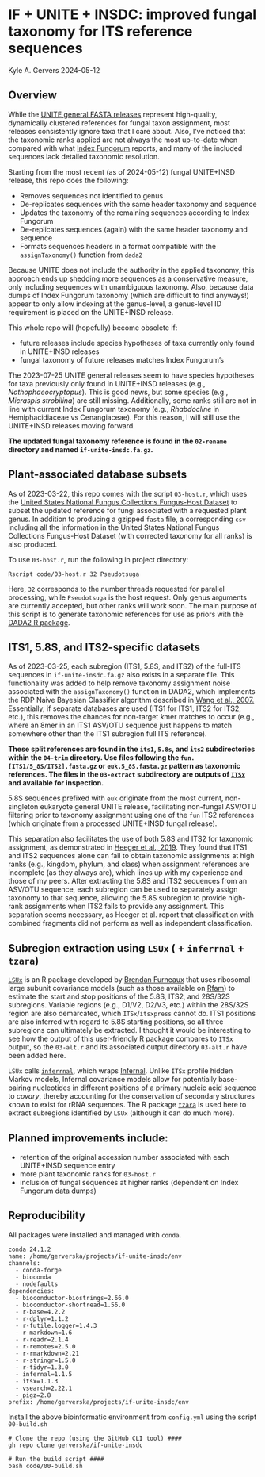 IF + UNITE + INSDC: improved fungal taxonomy for ITS reference sequences
================
Kyle A. Gervers
2024-05-12

## Overview

While the [UNITE general FASTA
releases](https://unite.ut.ee/repository.php) represent high-quality,
dynamically clustered references for fungal taxon assignment, most
releases consistently ignore taxa that I care about. Also, I’ve noticed
that the taxonomic ranks applied are not always the most up-to-date when
compared with what [Index Fungorum](http://www.indexfungorum.org/)
reports, and many of the included sequences lack detailed taxonomic
resolution.

Starting from the most recent (as of 2024-05-12) fungal UNITE+INSD
release, this repo does the following:

- Removes sequences not identified to genus
- De-replicates sequences with the same header taxonomy and sequence
- Updates the taxonomy of the remaining sequences according to Index
  Fungorum
- De-replicates sequences (again) with the same header taxonomy and
  sequence
- Formats sequences headers in a format compatible with the
  `assignTaxonomy()` function from `dada2`

Because UNITE does not include the authority in the applied taxonomy,
this approach ends up shedding more sequences as a conservative measure,
only including sequences with unambiguous taxonomy. Also, because data
dumps of Index Fungorum taxonomy (which are difficult to find anyways!)
appear to only allow indexing at the genus-level, a genus-level ID
requirement is placed on the UNITE+INSD release.

This whole repo will (hopefully) become obsolete if:

- future releases include species hypotheses of taxa currently only
  found in UNITE+INSD releases
- fungal taxonomy of future releases matches Index Fungorum’s

The 2023-07-25 UNITE general releases seem to have species hypotheses
for taxa previously only found in UNITE+INSD releases (e.g.,
*Nothophaeocryptopus*). This is good news, but some species (e.g.,
*Micraspis strobilina*) are still missing. Additionally, some ranks
still are not in line with current Index Fungorum taxonomy (e.g.,
*Rhabdocline* in Hemiphacidiaceae vs Cenangiaceae). For this reason, I
will still use the UNITE+INSD releases moving forward.

**The updated fungal taxonomy reference is found in the `02-rename`
directory and named `if-unite-insdc.fa.gz`.**

## Plant-associated database subsets

As of 2023-03-22, this repo comes with the script `03-host.r`, which
uses the [United States National Fungus Collections Fungus-Host
Dataset](https://doi.org/10.15482/USDA.ADC/1524414) to subset the
updated reference for fungi associated with a requested plant genus. In
addition to producing a gzipped `fasta` file, a corresponding `csv`
including all the information in the United States National Fungus
Collections Fungus-Host Dataset (with corrected taxonomy for all ranks)
is also produced.

To use `03-host.r`, run the following in project directory:

    Rscript code/03-host.r 32 Pseudotsuga

Here, `32` corresponds to the number threads requested for parallel
processing, while `Pseudotsuga` is the host request. Only genus
arguments are currently accepted, but other ranks will work soon. The
main purpose of this script is to generate taxonomic references for use
as priors with the [DADA2 R package](http://benjjneb.github.io/dada2/).

## ITS1, 5.8S, and ITS2-specific datasets

As of 2023-03-25, each subregion (ITS1, 5.8S, and ITS2) of the full-ITS
sequences in `if-unite-insdc.fa.gz` also exists in a separate file. This
functionality was added to help remove taxonomy assignment noise
associated with the `assignTaxonomy()` function in DADA2, which
implements the RDP Naive Bayesian Classifier algorithm described in
[Wang et al., 2007.](https://doi.org/10.1128/aem.00062-07) Essentially,
if separate databases are used (ITS1 for ITS1, ITS2 for ITS2, etc.),
this removes the chances for non-target *k*mer matches to occur (e.g.,
where an 8mer in an ITS1 ASV/OTU sequence just happens to match
somewhere other than the ITS1 subregion full ITS reference).

**These split references are found in the `its1`, `5.8s`, and `its2`
subdirectories within the `04-trim` directory. Use files following the
`fun.[ITS1/5_8S/ITS2].fasta.gz` or `euk.5_8S.fasta.gz` pattern as
taxonomic references. The files in the `03-extract` subdirectory are
outputs of [`ITSx`](https://microbiology.se/software/itsx/) and
available for inspection.**

5.8S sequences prefixed with `euk` originate from the most current,
non-singleton eukaryote general UNITE release, facilitating non-fungal
ASV/OTU filtering prior to taxonomy assignment using one of the `fun`
ITS2 references (which originate from a processed UNITE+INSD fungal
release).

This separation also facilitates the use of both 5.8S and ITS2 for
taxonomic assignment, as demonstrated in [Heeger et al.,
2019](https://doi.org/10.1111/2041-210X.13266). They found that ITS1 and
ITS2 sequences alone can fail to obtain taxonomic assignments at high
ranks (e.g., kingdom, phylum, and class) when assignment references are
incomplete (as they always are), which lines up with my experience and
those of my peers. After extracting the 5.8S and ITS2 sequences from an
ASV/OTU sequence, each subregion can be used to separately assign
taxonomy to that sequence, allowing the 5.8S subregion to provide
high-rank assignments when ITS2 fails to provide any assignment. This
separation seems necessary, as Heeger et al. report that classification
with combined fragments did not perform as well as independent
classification.

## Subregion extraction using `LSUx` ( + `inferrnal` + `tzara`)

[`LSUx`](https://github.com/brendanf/LSUx) is an R package developed by
[Brendan Furneaux](https://github.com/brendanf) that uses ribosomal
large subunit covariance models (such as those available on
[Rfam](https://rfam.org/)) to estimate the start and stop positions of
the 5.8S, ITS2, and 28S/32S subregions. Variable regions (e.g., D1/V2,
D2/V3, etc.) within the 28S/32S region are also demarcated, which
`ITSx`/`itsxpress` cannot do. ITS1 positions are also inferred with
regard to 5.8S starting positions, so all three subregions can
ultimately be extracted. I thought it would be interesting to see how
the output of this user-friendly R package compares to `ITSx` output, so
the `03-alt.r` and its associated output directory `03-alt.r` have been
added here.

`LSUx` calls [`inferrnal`](https://github.com/brendanf/inferrnal), which
wraps [Infernal](http://eddylab.org/infernal/). Unlike `ITSx` profile
hidden Markov models, Infernal covariance models allow for potentially
base-pairing nucleotides in different positions of a primary nucleic
acid sequence to *covary*, thereby accounting for the conservation of
secondary structures known to exist for rRNA sequences. The R package
[`tzara`](https://github.com/brendanf/tzara) is used here to extract
subregions identified by `LSUx` (although it can do much more).

## Planned improvements include:

- retention of the original accession number associated with each
  UNITE+INSD sequence entry
- more plant taxonomic ranks for `03-host.r`
- inclusion of fungal sequences at higher ranks (dependent on Index
  Fungorum data dumps)

## Reproducibility

All packages were installed and managed with `conda`.

    conda 24.1.2
    name: /home/gerverska/projects/if-unite-insdc/env
    channels:
      - conda-forge
      - bioconda
      - nodefaults
    dependencies:
      - bioconductor-biostrings=2.66.0
      - bioconductor-shortread=1.56.0
      - r-base=4.2.2
      - r-dplyr=1.1.2
      - r-futile.logger=1.4.3
      - r-markdown=1.6
      - r-readr=2.1.4
      - r-remotes=2.5.0
      - r-rmarkdown=2.21
      - r-stringr=1.5.0
      - r-tidyr=1.3.0
      - infernal=1.1.5
      - itsx=1.1.3
      - vsearch=2.22.1
      - pigz=2.8
    prefix: /home/gerverska/projects/if-unite-insdc/env

Install the above bioinformatic environment from `config.yml` using the
script `00-build.sh`

    # Clone the repo (using the GitHub CLI tool) ####
    gh repo clone gerverska/if-unite-insdc

    # Run the build script ####
    bash code/00-build.sh
